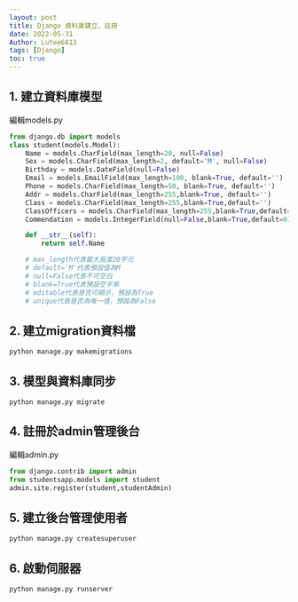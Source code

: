 ```yaml
---
layout: post
title: Django 資料庫建立、註冊 
date: 2022-05-31
Author: LuYee6813
tags: [Django]
toc: true
---
```

## 1. 建立資料庫模型

編輯models.py

```python
from django.db import models
class student(models.Model):
    Name = models.CharField(max_length=20, null=False)
    Sex = models.CharField(max_length=2, default='M', null=False)
    Birthday = models.DateField(null=False)
    Email = models.EmailField(max_length=100, blank=True, default='')
    Phone = models.CharField(max_length=50, blank=True, default='')
    Addr = models.CharField(max_length=255,blank=True, default='')
    Class = models.CharField(max_length=255,blank=True,default='')
    ClassOfficers = models.CharField(max_length=255,blank=True,default='')
    Commendation = models.IntegerField(null=False,blank=True,default=0)

    def __str__(self):
        return self.Name

    # max_length代表最大長度20字元
    # default='M'代表預設值為M
    # null=False代表不可空白
    # blank=True代表預設空字串
    # editable代表是否可顯示，預設為True
    # unique代表是否為唯一值，預設為False
```

## 2. 建立migration資料檔

```
python manage.py makemigrations
```

## 3. 模型與資料庫同步

```
python manage.py migrate
```

## 4. 註冊於admin管理後台

編輯admin.py

```python
from django.contrib import admin
from studentsapp.models import student
admin.site.register(student,studentAdmin)
```

## 5. 建立後台管理使用者

```
python manage.py createsuperuser
```

## 6. 啟動伺服器

```
python manage.py runserver
```
